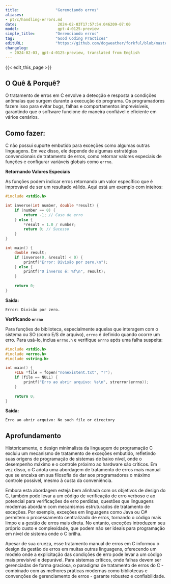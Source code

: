 ```yaml
---
title:                "Gerenciando erros"
aliases:
- pt/c/handling-errors.md
date:                  2024-02-03T17:57:54.046209-07:00
model:                 gpt-4-0125-preview
simple_title:         "Gerenciando erros"
tag:                  "Good Coding Practices"
editURL:              "https://github.com/dogweather/forkful/blob/master/content/pt/c/handling-errors.md"
changelog:
  - 2024-02-03, gpt-4-0125-preview, translated from English
---
```


{{< edit_this_page >}}

## O Quê & Porquê?

O tratamento de erros em C envolve a detecção e resposta a condições anômalas que surgem durante a execução do programa. Os programadores fazem isso para evitar bugs, falhas e comportamentos imprevisíveis, garantindo que o software funcione de maneira confiável e eficiente em vários cenários.

## Como fazer:

C não possui suporte embutido para exceções como algumas outras linguagens. Em vez disso, ele depende de algumas estratégias convencionais de tratamento de erros, como retornar valores especiais de funções e configurar variáveis globais como `errno`.

**Retornando Valores Especiais**

As funções podem indicar erros retornando um valor específico que é improvável de ser um resultado válido. Aqui está um exemplo com inteiros:

```c
#include <stdio.h>

int inverse(int number, double *result) {
    if (number == 0) {
        return -1; // Caso de erro
    } else {
        *result = 1.0 / number;
        return 0; // Sucesso
    }
}

int main() {
    double result;
    if (inverse(0, &result) < 0) {
        printf("Error: Divisão por zero.\n");
    } else {
        printf("O inverso é: %f\n", result);
    }
    
    return 0;
}
```

**Saída:**
```
Error: Divisão por zero.
```

**Verificando `errno`**

Para funções de biblioteca, especialmente aquelas que interagem com o sistema ou SO (como E/S de arquivo), `errno` é definido quando ocorre um erro. Para usá-lo, inclua `errno.h` e verifique `errno` após uma falha suspeita:

```c
#include <stdio.h>
#include <errno.h>
#include <string.h>

int main() {
    FILE *file = fopen("nonexistent.txt", "r");
    if (file == NULL) {
        printf("Erro ao abrir arquivo: %s\n", strerror(errno));
    }
    
    return 0;
}
```

**Saída:**
```
Erro ao abrir arquivo: No such file or directory
```

## Aprofundamento

Historicamente, o design minimalista da linguagem de programação C excluiu um mecanismo de tratamento de exceções embutido, refletindo suas origens de programação de sistemas de baixo nível, onde o desempenho máximo e o controle próximo ao hardware são críticos. Em vez disso, o C adota uma abordagem de tratamento de erros mais manual que se encaixa em sua filosofia de dar aos programadores o máximo controle possível, mesmo à custa da conveniência.

Embora esta abordagem esteja bem alinhada com os objetivos de design do C, também pode levar a um código de verificação de erro verboso e ao potencial para verificações de erro perdidas, questões que linguagens modernas abordam com mecanismos estruturados de tratamento de exceções. Por exemplo, exceções em linguagens como Java ou C# permitem o processamento centralizado de erros, tornando o código mais limpo e a gestão de erros mais direta. No entanto, exceções introduzem seu próprio custo e complexidade, que podem não ser ideais para programação em nível de sistema onde o C brilha.

Apesar de sua crueza, esse tratamento manual de erros em C informou o design da gestão de erros em muitas outras linguagens, oferecendo um modelo onde a explicitação das condições de erro pode levar a um código mais previsível e depurável. Para sistemas críticos, onde falhas devem ser gerenciadas de forma graciosa, o paradigma de tratamento de erros do C - combinado com as melhores práticas modernas como bibliotecas e convenções de gerenciamento de erros - garante robustez e confiabilidade.

